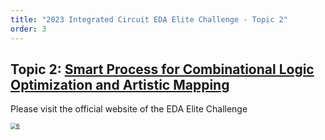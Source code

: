 ```yaml
---
title: "2023 Integrated Circuit EDA Elite Challenge - Topic 2"
order: 3
---
```


## Topic 2: [Smart Process for Combinational Logic Optimization and Artistic Mapping](https://edaicisc.oss-cn-shanghai.aliyuncs.com/file/cacheFile/59a552b430094bbc80446f6e7b1c7011.pdf)

Please visit the official website of the EDA Elite Challenge

<!-- [![Official website of the EDA Elite Challenge](/res/images/activities/contest/EDA_elite_challenge-23-t2/fig2.png)](https://edaicisc.oss-cn-shanghai.aliyuncs.com/file/cacheFile/59a552b430094bbc80446f6e7b1c7011.pdf
) -->

[<img src="/res/images/activities/contest/EDA_elite_challenge-23-t2/fig2.png" alt="6" style="zoom:60%;" />](https://edaicisc.oss-cn-shanghai.aliyuncs.com/file/cacheFile/59a552b430094bbc80446f6e7b1c7011.pdf)